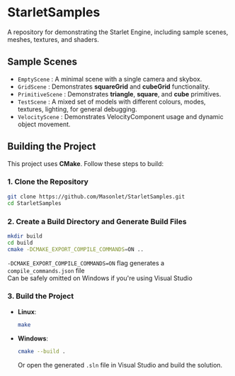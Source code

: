 # StarletSamples
A repository for demonstrating the Starlet Engine, including sample scenes, meshes, textures, and shaders.

## Sample Scenes
- `EmptyScene` : A minimal scene with a single camera and skybox.
- `GridScene` : Demonstrates **squareGrid** and **cubeGrid** functionality.
- `PrimitiveScene` : Demonstrates **triangle**, **square**, and **cube** primitives.
- `TestScene` : A mixed set of models with different colours, modes, textures, lighting, for general debugging.
- `VelocityScene` : Demonstrates VelocityComponent usage and dynamic object movement.

## Building the Project
This project uses **CMake**. Follow these steps to build:

### 1. Clone the Repository
```bash
git clone https://github.com/Masonlet/StarletSamples.git
cd StarletSamples
```

### 2. Create a Build Directory and Generate Build Files
```bash
mkdir build
cd build 
cmake -DCMAKE_EXPORT_COMPILE_COMMANDS=ON ..
```
`-DCMAKE_EXPORT_COMPILE_COMMANDS=ON` flag generates a `compile_commands.json` file  
Can be safely omitted on Windows if you're using Visual Studio

### 3. Build the Project
- **Linux**:
  ```bash
  make
  ```

- **Windows**:
  ```bash
  cmake --build .
  ```
  Or open the generated `.sln` file in Visual Studio and build the solution.
